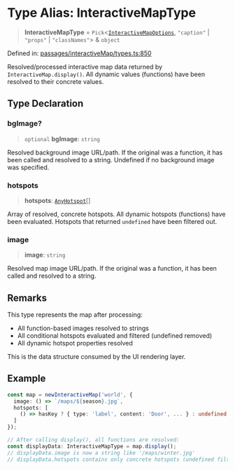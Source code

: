 # Type Alias: InteractiveMapType

> **InteractiveMapType** = `Pick`\<[`InteractiveMapOptions`](InteractiveMapOptions.md), `"caption"` \| `"props"` \| `"classNames"`\> & `object`

Defined in: [passages/interactiveMap/types.ts:850](https://github.com/laruss/react-text-game/blob/325ef0387ed3a81c3cff0516cf5aab684d6f654f/packages/core/src/passages/interactiveMap/types.ts#L850)

Resolved/processed interactive map data returned by `InteractiveMap.display()`.
All dynamic values (functions) have been resolved to their concrete values.

## Type Declaration

### bgImage?

> `optional` **bgImage**: `string`

Resolved background image URL/path.
If the original was a function, it has been called and resolved to a string.
Undefined if no background image was specified.

### hotspots

> **hotspots**: [`AnyHotspot`](AnyHotspot.md)[]

Array of resolved, concrete hotspots.
All dynamic hotspots (functions) have been evaluated.
Hotspots that returned `undefined` have been filtered out.

### image

> **image**: `string`

Resolved map image URL/path.
If the original was a function, it has been called and resolved to a string.

## Remarks

This type represents the map after processing:
- All function-based images resolved to strings
- All conditional hotspots evaluated and filtered (undefined removed)
- All dynamic hotspot properties resolved

This is the data structure consumed by the UI rendering layer.

## Example

```typescript
const map = newInteractiveMap('world', {
  image: () => `/maps/${season}.jpg`,
  hotspots: [
    () => hasKey ? { type: 'label', content: 'Door', ... } : undefined
  ]
});

// After calling display(), all functions are resolved:
const displayData: InteractiveMapType = map.display();
// displayData.image is now a string like '/maps/winter.jpg'
// displayData.hotspots contains only concrete hotspots (undefined filtered out)
```
